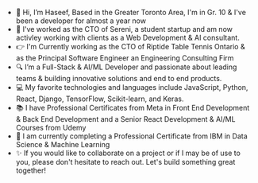 - 👋 Hi, I’m Haseef, Based in the Greater Toronto Area, I'm in Gr. 10 & I've been a developer for almost a year now
- 🌟 I've worked as the CTO of Sereni, a student startup and am now activley working with clients as a Web Development & AI consultant.
- 👉 I'm Currently working as the CTO of Riptide Table Tennis Ontario & as the Principal Software Engineer an Engineering Consulting Firm  
- 🔍 I’m a Full-Stack & AI/ML Developer and passionate about leading teams & building innovative solutions and end to end products.
- 💻 My favorite technologies and languages include JavaScript, Python, React, Django, TensorFlow, Scikit-learn, and Keras.
- 📚 I have Professional Certificates from Meta in Front End Development & Back End Development and a Senior React Development & AI/ML Courses from Udemy
- 🌴 I am currently completing a Professional Certificate from IBM in Data Science & Machine Learning
- ✨ If you would like to collaborate on a project or if I may be of use to you, please don't hesitate to reach out. Let's build something great together!
<!---
HaseefMi/HaseefMi is a ✨ special ✨ repository because its `README.md` (this file) appears on your GitHub profile.
You can click the Preview link to take a look at your changes.
--->

